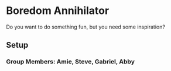 # Boredom Annihilator
Do you want to do something fun, but you need some inspiration?

## Setup

### Group Members: Amie, Steve, Gabriel, Abby
